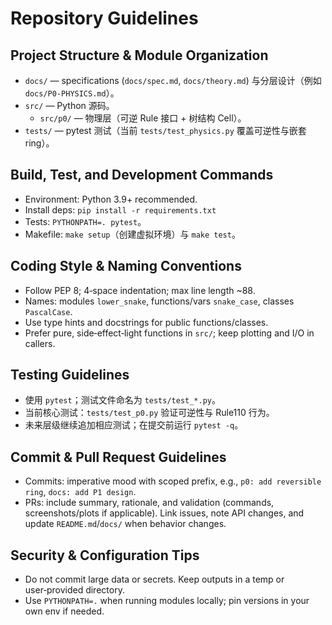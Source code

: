 # Repository Guidelines

## Project Structure & Module Organization
- `docs/` — specifications (`docs/spec.md`, `docs/theory.md`) 与分层设计（例如 `docs/P0-PHYSICS.md`）。
- `src/` — Python 源码。
  - `src/p0/` — 物理层（可逆 Rule 接口 + 树结构 Cell）。
- `tests/` — pytest 测试（当前 `tests/test_physics.py` 覆盖可逆性与嵌套 ring）。

## Build, Test, and Development Commands
- Environment: Python 3.9+ recommended.
- Install deps: `pip install -r requirements.txt`
- Tests: `PYTHONPATH=. pytest`。
- Makefile: `make setup`（创建虚拟环境）与 `make test`。

## Coding Style & Naming Conventions
- Follow PEP 8; 4‑space indentation; max line length ~88.
- Names: modules `lower_snake`, functions/vars `snake_case`, classes `PascalCase`.
- Use type hints and docstrings for public functions/classes.
- Prefer pure, side‑effect‑light functions in `src/`; keep plotting and I/O in callers.

## Testing Guidelines
- 使用 `pytest`；测试文件命名为 `tests/test_*.py`。
- 当前核心测试：`tests/test_p0.py` 验证可逆性与 Rule110 行为。
- 未来层级继续追加相应测试；在提交前运行 `pytest -q`。

## Commit & Pull Request Guidelines
- Commits: imperative mood with scoped prefix, e.g., `p0: add reversible ring`, `docs: add P1 design`.
- PRs: include summary, rationale, and validation (commands, screenshots/plots if applicable). Link issues, note API changes, and update `README.md`/`docs/` when behavior changes.

## Security & Configuration Tips
- Do not commit large data or secrets. Keep outputs in a temp or user‑provided directory.
- Use `PYTHONPATH=.` when running modules locally; pin versions in your own env if needed.

